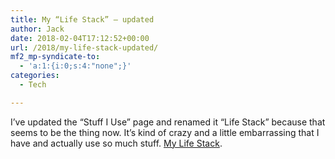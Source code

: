 ```yaml
---
title: My “Life Stack” – updated
author: Jack
date: 2018-02-04T17:12:52+00:00
url: /2018/my-life-stack-updated/
mf2_mp-syndicate-to:
  - 'a:1:{i:0;s:4:"none";}'
categories:
  - Tech

---
```

I&#8217;ve updated the &#8220;Stuff I Use&#8221; page and renamed it &#8220;Life Stack&#8221; because that seems to be the thing now. It&#8217;s kind of crazy and a little embarrassing that I have and actually use so much stuff. [My Life Stack][1].

 [1]: https://jack.baty.net/life-stack/